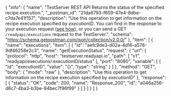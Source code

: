 {
  "info": {
    "name": "TestServer REST API Returns the status of the specified recipe execution.",
    "_postman_id": "21da6793-f659-47e4-8dbe-c7da7e41f157",
    "description": "Use this operation to get information on the recipe execution specified by <i>executionID</i>.  You can find in the response to your execution request ([see how](http://readyapi.smartbear.com/testserver/tutorials/your_first_recipe/results)), or you can send a GET <code>/readyapi/executions</code> request to the TestServer.",
    "schema": "https://schema.getpostman.com/json/collection/v2.0.0/"
  },
  "item": [
    {
      "name": "executions",
      "item": [
        {
          "id": "aefc9de3-d02a-4d16-a578-9df46258e2c3",
          "name": "getExecutionStatus",
          "request": {
            "url": {
              "protocol": "http",
              "host": "testserver.readyapi.io",
              "path": [
                "v1",
                "readyapi/executions/:executionID/status"
              ],
              "port": "8080",
              "variable": [
                {
                  "id": "executionID",
                  "value": "{}",
                  "type": "string"
                }
              ]
            },
            "method": "GET",
            "body": {
              "mode": "raw"
            },
            "description": "Use this operation to get information on the recipe execution specified by <i>executionID</i>"
          },
          "response": [
            {
              "status": "OK",
              "code": 200,
              "name": "Response_200",
              "id": "a046a256-d6c7-4ba3-b3be-94bec7f96f99"
            }
          ]
        }
      ]
    }
  ]
}
